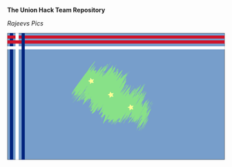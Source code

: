 **The Union Hack Team Repository**

*Rajeevs Pics*

![British Flag](RajeevsFlags/BritishFlag.png)





